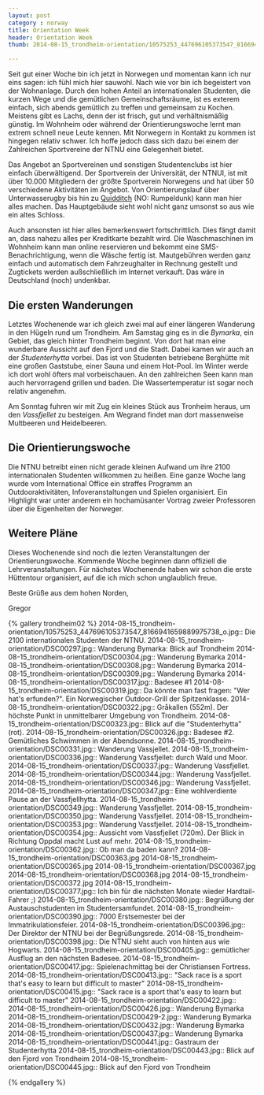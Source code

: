 ```yaml
---
layout: post
category : norway
title: Orientation Week 
header: Orientation Week 
thumb: 2014-08-15_trondheim-orientation/10575253_447696105373547_8166941659889975738_o.jpg

---
```


Seit gut einer Woche bin ich jetzt in Norwegen und momentan kann ich nur eins sagen: ich fühl mich hier sauwohl. 
Nach wie vor bin ich begeistert von der Wohnanlage. Durch den hohen Anteil an internationalen Studenten, die kurzen Wege und die gemütlichen Gemeinschaftsräume, ist es exterem einfach, sich abends gemütlich zu treffen und gemeinsam zu Kochen. Meistens gibt es Lachs<!--more-->, denn der ist frisch, gut und verhältnismäßig günstig. Im Wohnheim oder während der Orientierungswoche lernt man extrem schnell neue Leute kennen.
Mit Norwegern in Kontakt zu kommen ist hingegen relativ schwer. Ich hoffe jedoch dass sich dazu bei einem der Zahlreichen Sportvereine der NTNU eine Gelegenheit bietet.

Das Angebot an Sportvereinen und sonstigen Studentenclubs ist hier einfach überwältigend. Der Sportverein der Universität, der NTNUI, ist mit über 10.000 Mitgliedern der größte Sportverein Norwegens und hat über 50 verschiedene Aktivitäten im Angebot. Von Orientierungslauf über Unterwasserugby bis hin zu [Quidditch](http://org.ntnu.no/rumpeldunk/english/) (NO: Rumpeldunk) kann man hier alles machen. 
Das Hauptgebäude sieht wohl nicht ganz umsonst so aus wie ein altes Schloss. 

Auch ansonsten ist hier alles bemerkenswert fortschrittlich. Dies fängt damit an, dass nahezu alles per Kreditkarte bezahlt wird. Die Waschmaschinen im Wohnheim kann man online reservieren und bekommt eine SMS-Benachrichtigung, wenn die Wäsche fertig ist. Mautgebühren werden ganz einfach und automatisch dem Fahrzeughalter in Rechnung gestellt und Zugtickets werden außschließlich im Internet verkauft. Das wäre in Deutschland (noch) undenkbar.  

## Die ersten Wanderungen
Letztes Wochenende war ich gleich zwei mal auf einer längeren Wanderung in den Hügeln rund um Trondheim. Am Samstag ging es in die *Bymarka*, ein Gebiet, das gleich hinter Trondheim beginnt. Von dort hat man eine wunderbare Aussicht auf den Fjord und die Stadt. Dabei kamen wir auch an der *Studenterhytta* vorbei. Das ist von Studenten betriebene Berghütte mit eine großen Gaststube, einer Sauna und einem Hot-Pool. Im Winter werde ich dort wohl öfters mal
vorbeischauen. An den zahlreichen Seen kann man auch hervorragend grillen und baden. Die Wassertemperatur ist sogar noch relativ angenehm.

Am Sonntag fuhren wir mit Zug ein kleines Stück aus Tronheim heraus, um den *Vassfjellet* zu besteigen. Am Wegrand findet man dort massenweise Multbeeren und Heidelbeeren. 

## Die Orientierungswoche
Die NTNU betreibt einen nicht gerade kleinen Aufwand um ihre 2100 internationalen Studenten willkommen zu heißen. Eine ganze Woche lang wurde vom International Office ein straffes Programm an Outdooraktivitäten, Infoveranstaltungen und Spielen organisiert. Ein Highlight war unter anderem ein hochamüsanter Vortrag zweier Professoren über die Eigenheiten der Norweger.

## Weitere Pläne
Dieses Wochenende sind noch die lezten Veranstaltungen der Orientierungswoche. Kommende Woche beginnen dann offiziell die Lehrveranstaltungen. Für nächstes Wochenende haben wir schon die erste Hüttentour organisiert, auf die ich mich schon unglaublich freue. 

Beste Grüße aus dem hohen Norden, 

Gregor


{% gallery trondheim02 %}
2014-08-15_trondheim-orientation/10575253_447696105373547_8166941659889975738_o.jpg:: Die 2100 internationalen Studenten der NTNU. 
2014-08-15_trondheim-orientation/DSC00297.jpg:: Wanderung Bymarka: Blick auf Trondheim
2014-08-15_trondheim-orientation/DSC00304.jpg:: Wanderung Bymarka
2014-08-15_trondheim-orientation/DSC00308.jpg:: Wanderung Bymarka
2014-08-15_trondheim-orientation/DSC00309.jpg:: Wanderung Bymarka
2014-08-15_trondheim-orientation/DSC00317.jpg:: Badesee #1
2014-08-15_trondheim-orientation/DSC00319.jpg:: Da könnte man fast fragen: "Wer hat's erfunden?". Ein Norwegischer Outdoor-Grill der Spitzenklasse. 
2014-08-15_trondheim-orientation/DSC00322.jpg:: Gråkallen (552m). Der höchste Punkt in unmittelbarer Umgebung von Trondheim. 
2014-08-15_trondheim-orientation/DSC00323.jpg:: Blick auf die "Studenterhytta" (rot). 
2014-08-15_trondheim-orientation/DSC00326.jpg:: Badesee #2. Gemütliches Schwimmen in der Abendsonne. 
2014-08-15_trondheim-orientation/DSC00331.jpg:: Wanderung Vassjellet.
2014-08-15_trondheim-orientation/DSC00336.jpg:: Wanderung Vassfjellet: durch Wald und Moor. 
2014-08-15_trondheim-orientation/DSC00337.jpg:: Wanderung Vassfjellet. 
2014-08-15_trondheim-orientation/DSC00344.jpg:: Wanderung Vassfjellet.
2014-08-15_trondheim-orientation/DSC00346.jpg:: Wanderung Vassfjellet. 
2014-08-15_trondheim-orientation/DSC00347.jpg:: Eine wohlverdiente Pause an der Vassfjellhytta. 
2014-08-15_trondheim-orientation/DSC00349.jpg:: Wanderung Vassfjellet. 
2014-08-15_trondheim-orientation/DSC00350.jpg:: Wanderung Vassfjellet. 
2014-08-15_trondheim-orientation/DSC00353.jpg:: Wanderung Vassfjellet. 
2014-08-15_trondheim-orientation/DSC00354.jpg:: Aussicht vom Vassfjellet (720m). Der Blick in Richtung Oppdal macht Lust auf mehr. 
2014-08-15_trondheim-orientation/DSC00362.jpg:: Ob man da baden kann? 
2014-08-15_trondheim-orientation/DSC00363.jpg
2014-08-15_trondheim-orientation/DSC00365.jpg
2014-08-15_trondheim-orientation/DSC00367.jpg
2014-08-15_trondheim-orientation/DSC00368.jpg
2014-08-15_trondheim-orientation/DSC00372.jpg
2014-08-15_trondheim-orientation/DSC00377.jpg:: Ich bin für die nächsten Monate wieder Hardtail-Fahrer ;)
2014-08-15_trondheim-orientation/DSC00380.jpg:: Begrüßung der Austauschstudenten im Studentersamfundet. 
2014-08-15_trondheim-orientation/DSC00390.jpg:: 7000 Erstsemester bei der Immatrikulationsfeier. 
2014-08-15_trondheim-orientation/DSC00396.jpg:: Der Direktor der NTNU bei der Begrüßungsrede. 
2014-08-15_trondheim-orientation/DSC00398.jpg:: Die NTNU sieht auch von hinten aus wie Hogwarts. 
2014-08-15_trondheim-orientation/DSC00405.jpg:: gemütlicher Ausflug an den nächsten Badesee. 
2014-08-15_trondheim-orientation/DSC00417.jpg:: Spielenachmittag bei der Christiansen Fortress. 
2014-08-15_trondheim-orientation/DSC00413.jpg:: "Sack race is a sport that's easy to learn but difficult to master" 
2014-08-15_trondheim-orientation/DSC00415.jpg::  "Sack race is   a sport that's easy to learn but difficult to master"
2014-08-15_trondheim-orientation/DSC00422.jpg:: 
2014-08-15_trondheim-orientation/DSC00426.jpg:: Wanderung Bymarka
2014-08-15_trondheim-orientation/DSC00429-2.jpg:: Wanderung Bymarka
2014-08-15_trondheim-orientation/DSC00432.jpg:: Wanderung Bymarka
2014-08-15_trondheim-orientation/DSC00437.jpg:: Wanderung Bymarka
2014-08-15_trondheim-orientation/DSC00441.jpg:: Gastraum der Studenterhytta
2014-08-15_trondheim-orientation/DSC00443.jpg:: Blick auf den Fjord von Trondheim
2014-08-15_trondheim-orientation/DSC00445.jpg:: Blick auf den Fjord von Trondheim

{% endgallery %}
